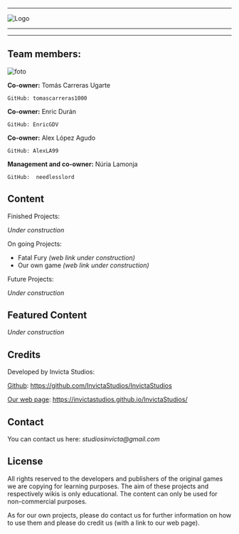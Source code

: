 

***

![Logo](https://user-images.githubusercontent.com/45202050/54493833-9a452480-48d4-11e9-974f-eff72c589dc6.png)

***

***


## Team members:



![foto](https://user-images.githubusercontent.com/45202050/54494645-dd0afa80-48dc-11e9-9ecb-0e7b0ffe4e87.png)



**Co-owner:** Tomás Carreras Ugarte

	GitHub: tomascarreras1000

**Co-owner:** Enric Durán

	GitHub:	EnricGDV

**Co-owner:** Alex López Agudo

	GitHub: AlexLA99
	
**Management and co-owner:** Núria Lamonja

	GitHub:	 needlesslord



## Content

Finished Projects:

_Under construction_

On going Projects:

- Fatal Fury _(web link under construction)_
- Our own game _(web link under construction)_

Future Projects:

_Under construction_

## Featured Content


_Under construction_



## Credits


Developed by Invicta Studios:

[Github](https://github.com/InvictaStudios/InvictaStudios): https://github.com/InvictaStudios/InvictaStudios

[Our web page](https://invictastudios.github.io/InvictaStudios/): https://invictastudios.github.io/InvictaStudios/



## Contact


You can contact us here: _studiosinvicta@gmail.com_



## License


All rights reserved to the developers and publishers of the original games we are copying for learning purposes. The aim of these projects and respectively wikis is only educational. The content can only be used for non-commercial purposes.

As for our own projects, please do contact us for further information on how to use them and please do credit us (with a link to our web page).

